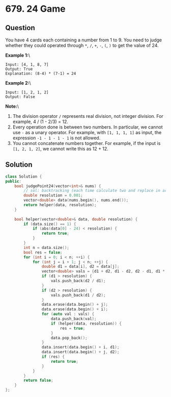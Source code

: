 # 679. 24 Game

## Question

You have 4 cards each containing a number from 1 to 9. You need to judge whether they could operated through `*`, `/`, `+`, `-`, `(`, `)` to get the value of 24.

**Example 1:**\


```
Input: [4, 1, 8, 7]
Output: True
Explanation: (8-4) * (7-1) = 24
```

**Example 2:**\


```
Input: [1, 2, 1, 2]
Output: False
```

**Note:**\


1. The division operator `/` represents real division, not integer division. For example, 4 / (1 - 2/3) = 12.
2. Every operation done is between two numbers. In particular, we cannot use `-` as a unary operator. For example, with `[1, 1, 1, 1]` as input, the expression `-1 - 1 - 1 - 1` is not allowed.
3. You cannot concatenate numbers together. For example, if the input is `[1, 2, 1, 2]`, we cannot write this as 12 + 12.

## Solution

```cpp
class Solution {
public:
    bool judgePoint24(vector<int>& nums) {
        // sol: backtracking (each time calculate two and replace in array)
        double resolution = 0.001;
        vector<double> data(nums.begin(), nums.end());
        return helper(data, resolution);
    }
    
    bool helper(vector<double>& data, double resolution) {
        if (data.size() == 1) {
            if (abs(data[0] - 24) < resolution) {
                return true;
            }
        }
        int n = data.size();
        bool res = false;
        for (int i = 0; i < n; ++i) {
            for (int j = i + 1; j < n; ++j) {
                double d1 = data[i], d2 = data[j];
                vector<double> vals = {d1 + d2, d1 - d2, d2 - d1, d1 * d2};
                if (d1 > resolution) {
                    vals.push_back(d2 / d1);
                }
                if (d2 > resolution) {
                    vals.push_back(d1 / d2);
                }
                data.erase(data.begin() + j);
                data.erase(data.begin() + i);
                for (auto val : vals) {
                    data.push_back(val);
                    if (helper(data, resolution)) {
                        res = true;
                    }
                    data.pop_back();
                }
                data.insert(data.begin() + i, d1);
                data.insert(data.begin() + j, d2);
                if (res) {
                    return true;
                }
            }
        }
        return false;
    }
};
```
